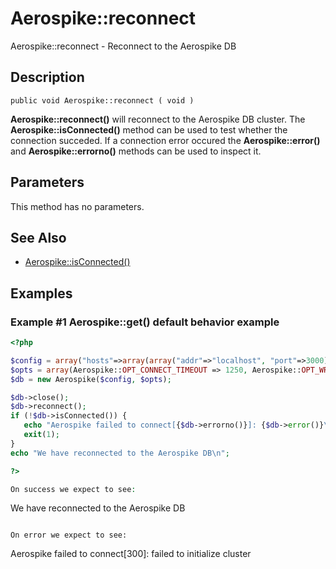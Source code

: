 
# Aerospike::reconnect

Aerospike::reconnect - Reconnect to the Aerospike DB

## Description

```
public void Aerospike::reconnect ( void )
```

**Aerospike::reconnect()** will reconnect to the Aerospike DB cluster. The
**Aerospike::isConnected()** method can be used to test whether the connection
succeded.  If a connection error occured the **Aerospike::error()** and
**Aerospike::errorno()** methods can be used to inspect it.

## Parameters

This method has no parameters.

## See Also

- [Aerospike::isConnected()](aerospike_isconnected.md)

## Examples

### Example #1 Aerospike::get() default behavior example

```php
<?php

$config = array("hosts"=>array(array("addr"=>"localhost", "port"=>3000));
$opts = array(Aerospike::OPT_CONNECT_TIMEOUT => 1250, Aerospike::OPT_WRITE_TIMEOUT => 1500);
$db = new Aerospike($config, $opts);

$db->close();
$db->reconnect();
if (!$db->isConnected()) {
   echo "Aerospike failed to connect[{$db->errorno()}]: {$db->error()}\n";
   exit(1);
}
echo "We have reconnected to the Aerospike DB\n";

?>

On success we expect to see:
```
We have reconnected to the Aerospike DB
```

On error we expect to see:

```
Aerospike failed to connect[300]: failed to initialize cluster
```

